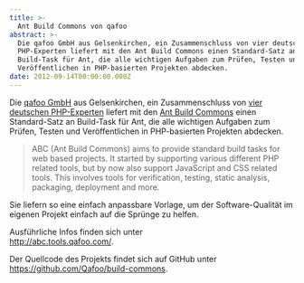 ```yaml
---
title: >-
  Ant Build Commons von qafoo
abstract: >-
  Die qafoo GmbH aus Gelsenkirchen, ein Zusammenschluss von vier deutschen
  PHP-Experten liefert mit den Ant Build Commons einen Standard-Satz an
  Build-Task für Ant, die alle wichtigen Aufgaben zum Prüfen, Testen und
  Veröffentlichen in PHP-basierten Projekten abdecken.
date: 2012-09-14T00:00:00.000Z
---
```


Die [qafoo GmbH][1] aus Gelsenkirchen, ein Zusammenschluss von [vier deutschen
PHP-Experten][2] liefert mit den [Ant Build Commons][3] einen Standard-Satz an
Build-Task für Ant, die alle wichtigen Aufgaben zum Prüfen, Testen und
Veröffentlichen in PHP-basierten Projekten abdecken.

> ABC (Ant Build Commons) aims to provide standard build tasks for web based
> projects. It started by supporting various different PHP related tools, but by
> now also support JavaScript and CSS related tools. This involves tools for
> verification, testing, static analysis, packaging, deployment and more.

Sie liefern so eine einfach anpassbare Vorlage, um der Software-Qualität im
eigenen Projekt einfach auf die Sprünge zu helfen.

Ausführliche Infos finden sich unter  
<http://abc.tools.qafoo.com/>.

Der Quellcode des Projekts findet sich auf GitHub unter  
<https://github.com/Qafoo/build-commons>.

[1]: http://qafoo.com/
[2]: http://qafoo.com/team.html
[3]: http://abc.tools.qafoo.com/
